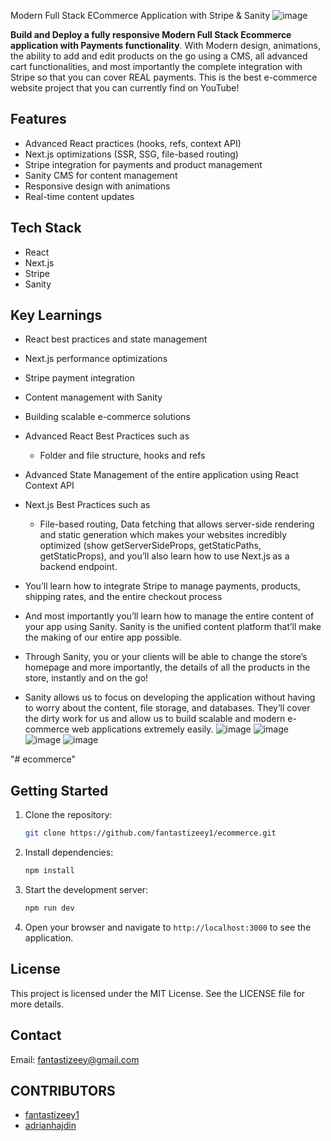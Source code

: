 
Modern Full Stack ECommerce Application with Stripe & Sanity
![image](https://user-images.githubusercontent.com/70088342/160780701-7bb38a57-76bd-49a2-a4ec-49f89c50a7c7.png)


**Build and Deploy a fully responsive Modern Full Stack Ecommerce application with Payments functionality**. With Modern design, animations, the ability to add and edit products on the go using a CMS, all advanced cart functionalities, and most importantly the complete integration with Stripe so that you can cover REAL payments. This is the best e-commerce website project that you can currently find on YouTube!

## Features

- Advanced React practices (hooks, refs, context API)
- Next.js optimizations (SSR, SSG, file-based routing)
- Stripe integration for payments and product management
- Sanity CMS for content management
- Responsive design with animations
- Real-time content updates


## Tech Stack

- React
- Next.js
- Stripe
- Sanity

## Key Learnings

- React best practices and state management
- Next.js performance optimizations
- Stripe payment integration
- Content management with Sanity
- Building scalable e-commerce solutions



- Advanced React Best Practices such as
    - Folder and file structure, hooks and refs
- Advanced State Management of the entire application using React Context API
- Next.js Best Practices such as
    - File-based routing, Data fetching that allows server-side rendering and static generation which makes your websites incredibly optimized (show getServerSideProps, getStaticPaths, getStaticProps), and you’ll also learn how to use Next.js as a backend endpoint.
- You’ll learn how to integrate Stripe to manage payments, products, shipping rates, and the entire checkout process
- And most importantly you’ll learn how to manage the entire content of your app using Sanity. Sanity is the unified content platform that’ll make the making of our entire app possible. <show sanity desk>
- Through Sanity, you or your clients will be able to change the store’s homepage and more importantly, the details of all the products in the store, instantly and on the go!
- Sanity allows us to focus on developing the application without having to worry about the content, file storage, and databases. They’ll cover the dirty work for us and allow us to build scalable and modern e-commerce web applications extremely easily.
![image](https://user-images.githubusercontent.com/70088342/160780206-9cfe7c0a-3d8e-4a20-a055-b12efebe6c30.png)
![image](https://user-images.githubusercontent.com/70088342/160780265-692d37ac-7209-4d53-957a-e94b37d123c0.png)
![image](https://user-images.githubusercontent.com/70088342/160780381-7c947640-422e-4729-abae-21911e9bc716.png)
![image](https://user-images.githubusercontent.com/70088342/160780549-111ed048-cd4b-4740-b2fd-2c6fc3520c52.png)

"# ecommerce" 
## Getting Started  

1. Clone the repository:
   ```bash
   git clone https://github.com/fantastizeey1/ecommerce.git
   ```
2. Install dependencies:
   ```bash
   npm install
   ```
3. Start the development server:
   ```bash
   npm run dev
   ```  
4. Open your browser and navigate to `http://localhost:3000` to see the application.

## License
This project is licensed under the MIT License. See the LICENSE file for more details.

## Contact

Email: fantastizeey@gmail.com
## CONTRIBUTORS

- [fantastizeey1](https://github.com/fantastizeey1)
- [adrianhajdin](https://github.com/adrianhajdin)
